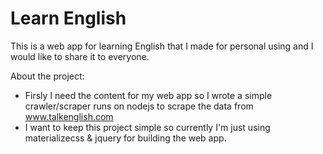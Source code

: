 # Learn English
This is a web app for learning English that I made for personal using and I would like to share it to everyone.

About the project:
- Firsly I need the content for my web app so I wrote a simple crawler/scraper runs on nodejs to scrape the data from www.talkenglish.com
- I want to keep this project simple so currently I'm just using materializecss & jquery for building the web app.
